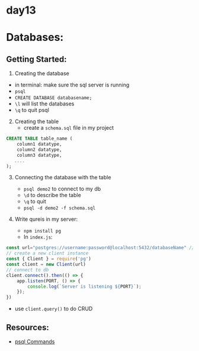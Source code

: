 # day13
# Databases:

## Getting Started:
1.  Creating the database
   - in terminal: make sure the sql server is running
   - `psql`
   - `CREATE DATABASE databasename;`
   - `\l` will list the databases
   - `\q` to quit psql

2. Creating the table
    - create a `schema.sql` file in my project
```sql
CREATE TABLE table_name (
    column1 datatype,
    column2 datatype,
    column3 datatype,
   ....
);
```
3. Connecting the database with the table
    - `psql demo2` to connect to my db
    - `\d` to describe the table
    - `\q` to quit
    - `psql -d demo2 -f schema.sql`

4. Write qureis in my server:
    - `npm install pg`
    - In `index.js`:
```js
const url="postgres://username:password@localhost:5432/databaseName" // store it in the .env file
// create a new client instance
const { Client } = require('pg')
const client = new Client(url)
// connect to db
client.connect().then(() => {
    app.listen(PORT, () => {
        console.log(`Server is listening ${PORT}`);
    });
})
```
  - use `client.query()` to do CRUD


## Resources:
- [psql Commands](https://www.geeksforgeeks.org/postgresql-psql-commands/)